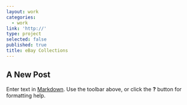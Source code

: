 ```yaml
---
layout: work
categories:
  - work
link: 'http://'
type: project
selected: false
published: true
title: eBay Collections
---
```

## A New Post

Enter text in [Markdown](http://daringfireball.net/projects/markdown/). Use the toolbar above, or click the **?** button for formatting help.
